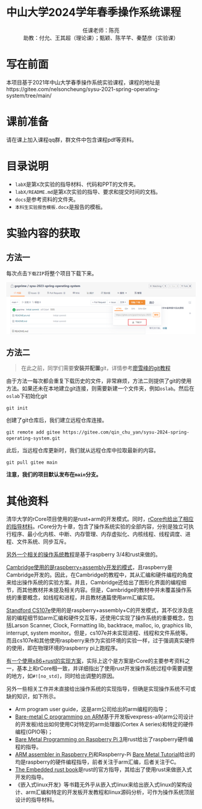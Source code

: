 # 中山大学2024学年春季操作系统课程
<center>
    任课老师：陈亮
<br>    
    助教：付允、王其超（理论课）；甄颖、陈芊芊、秦楚彦（实验课）
</center>

# 写在前面

本项目基于2021年中山大学春季操作系统实验课程，课程的地址是https://gitee.com/nelsoncheung/sysu-2021-spring-operating-system/tree/main/

# 课前准备

请在课上加入课程qq群，群文件中包含课程pdf等资料。

# 目录说明

+ `labX`是第`X`次实验的指导材料、代码和PPT的文件夹。
+ `labX/README.md`是第`X`次实验的指导、要求和提交时间的文档。
+ `docs`是参考资料的文件夹。
+ `本科生实验报告模板.docx`是报告的模板。

# 实验内容的获取

## 方法一

每次点击`下载ZIP`将整个项目下载下来。

![git使用方法1](./images/git使用方法1.png)

## 方法二

> 在此之前，同学们需要**安装并配置**git，详情参考[廖雪峰的git教程](https://www.liaoxuefeng.com/wiki/896043488029600)

由于方法一每次都会重复下载历史的文件，非常麻烦，方法二则提供了git的使用方法。如果还未在本地建立git连接，则需要新建一个文件夹，例如`oslab`。然后在`oslab`下初始化git

```shell
git init
```

创建了git仓库后，我们建立远程仓库连接。

```shell
git remote add gitee https://gitee.com/qin_chu_yan/sysu-2024-spring-operating-system.git
```

此后，当远程仓库更新时，我们就从远程仓库中拉取最新的内容。

```shell
git pull gitee main
```

**注意，我们的项目默认发布在`main`分支。**

# 其他资料

清华大学的rCore项目使用的是rust+arm的开发模式。同时，[rCore也给出了相应的指导材料](https://github.com/rcore-os/rCore-Tutorial)。rCore分为十章，包含了操作系统实验的全部内容，分别是独立可执行程序、最小化内核、中断、内存管理、内存虚拟化、内核线程、线程调度、进程、文件系统、同步互斥。

[另外一个相关的操作系统教程](https://github.com/rust-embedded/rust-raspberrypi-OS-tutorials)是基于raspberry 3/4和rust来做的。

[Cambridge使用的是raspberry+assembly开发的模式](https://www.cl.cam.ac.uk/projects/raspberrypi/tutorials/os/index.html)，且raspberry是Cambridge开发的。因此，在Cambridge的教程中，其从汇编和硬件编程的角度来给出操作系统的实验方案。并且，Cambridge还给出了图形化界面的编程细节，而其他教材并未提及相关内容。但是，Cambridge的教材中并未覆盖操作系统的重要概念，如线程和进程，并且教材通篇使用arm汇编实现。

[Standford CS107e](http://cs107e.github.io/)使用的是raspberry+assembly+C的开发模式，其不仅涉及底层的编程细节如arm汇编和硬件交互等，还使用C实现了操作系统的重要概念，包括Larson Scanner, Clock, Formatting lib, backtrace, malloc, io, graphics lib, interrupt, system monitor。但是，cs107e并未实现进程、线程和文件系统等。而且cs107e和其他使用raspberry来作为实验环境的实验一样，过于强调真实硬件的使用，即在物理环境的raspberry pi上跑程序。

[有一个使用x86+rust的实现方案](https://os.phil-opp.com/)，实际上这个是方案是rCore的主要参考资料之一，基本上和rCore相一致，并详细指出了使用rust开发操作系统过程中需要调整的地方，如`#![no_std]`，同时给出调整的原因。

另外一些相关工作并未直接给出操作系统的实现指导，但确是实现操作系统不可或缺的知识，如下所示。

+ Arm program user guide，这是arm公司给出的arm编程的指导；
+ [Bare-metal C programming on ARM](https://github.com/umanovskis/baremetal-arm)基于开发板vexpress-a9(arm公司设计的开发板)给出如何使用C对特定的arm处理器(Cortex A series)和特定的硬件编程(GPIO等)；
+ [Bare Metal Programming on Raspberry Pi 3](https://github.com/bztsrc/raspi3-tutorial)用rust给出了raspberry硬件编程的指导。
+ [ARM assembler in Raspberry Pi](https://thinkingeek.com/arm-assembler-raspberry-pi/)和Raspberry-Pi [Bare Metal Tutorial](https://github.com/BrianSidebotham/arm-tutorial-rpi/)给出的均是raspberry的硬件编程指导，前者关注于arm汇编，后者关注于C。
+ [The Embedded rust book](https://rust-embedded.github.io/book/intro/index.html)是rust的官方指导，其给出了使用rust来做嵌入式开发的指导。
+ 《嵌入式linux开发》等书籍无外乎从嵌入式linux来给出嵌入式linux的架构设计、arm汇编和特定的开发板开发教程和linux源码分析，可作为操作系统顶层设计的指导材料。
